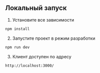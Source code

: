 ## Локальный запуск

1. Установите все зависимости
```bash
npm install 
```

2. Запустите проект в режим разработки
```bash
npm run dev
```

3. Клиент доступен по адресу
```bash
http://localhost:3000/
```
